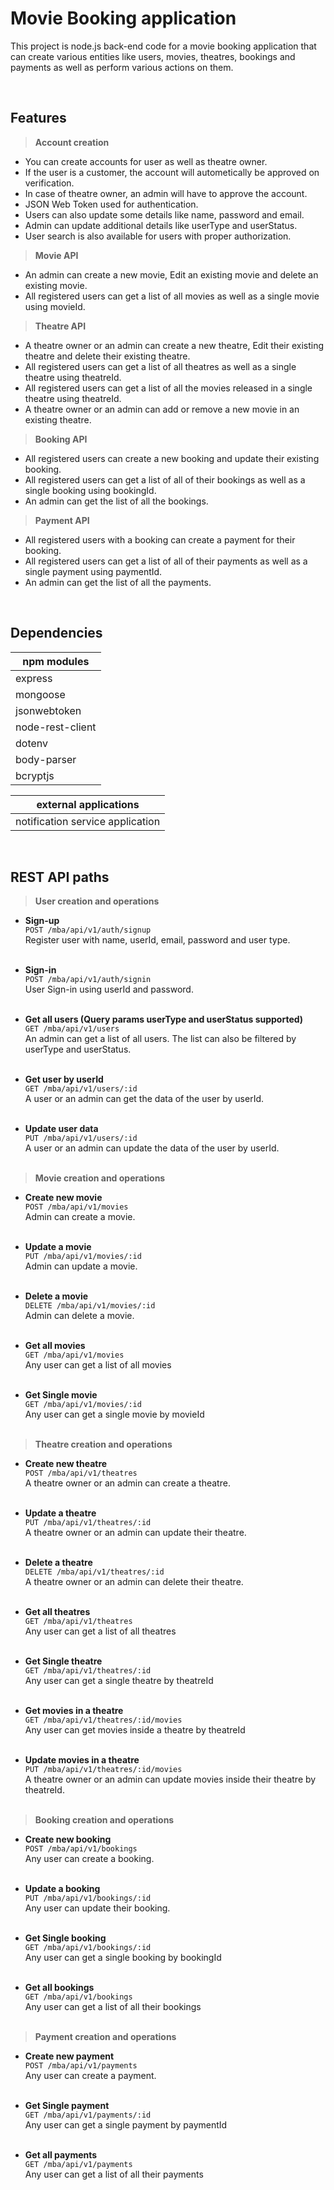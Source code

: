 # Movie Booking application
This project is node.js back-end code for a movie booking application that can create various entities like users, movies, theatres, bookings and payments as well as perform various actions on them.

<br/>

## Features

>**Account creation**
- You can create accounts for user as well as theatre owner.
- If the user is a customer, the account will autometically be approved on verification.
- In case of theatre owner, an admin will have to approve the account.
- JSON Web Token used for authentication.
- Users can also update some details like name, password and email.
- Admin can update additional details like userType and userStatus.
- User search is also available for users with proper authorization.

>**Movie API**
- An admin can create a new movie, Edit an existing movie and delete an existing movie.
- All registered users can get a list of all movies as well as a single movie using movieId.

>**Theatre API**
- A theatre owner or an admin can create a new theatre, Edit their existing theatre and delete their existing theatre.
- All registered users can get a list of all theatres as well as a single theatre using theatreId.
- All registered users can get a list of all the movies released in a single theatre using theatreId.
- A theatre owner or an admin can add or remove a new movie in an existing theatre.

>**Booking API**
- All registered users can create a new booking and update their existing booking.
- All registered users can get a list of all of their bookings as well as a single booking using bookingId.
- An admin can get the list of all the bookings.

>**Payment API**
- All registered users with a booking can create a payment for their booking.
- All registered users can get a list of all of their payments as well as a single payment using paymentId.
- An admin can get the list of all the payments.

<br/>

## Dependencies
|npm modules|
|-|
|express|
|mongoose|
|jsonwebtoken|
|node-rest-client|
|dotenv|
|body-parser|
|bcryptjs|

|external applications|
|-|
|notification service application|

<br/>

## REST API paths

>**User creation and operations**

- **Sign-up**<br/>
`POST /mba/api/v1/auth/signup`<br/>
Register user with name, userId, email, password and user type.<br/><br/>

- **Sign-in**<br/>
`POST /mba/api/v1/auth/signin`<br/>
User Sign-in using userId and password.<br/><br/>

- **Get all users (Query params userType and userStatus supported)**<br/>
`GET /mba/api/v1/users`<br/>
An admin can get a list of all users. The list can also be filtered by userType and userStatus.<br/><br/>

- **Get user by userId**<br/>
`GET /mba/api/v1/users/:id`<br/>
A user or an admin can get the data of the user by userId.<br/><br/>

- **Update user data**<br/>
`PUT /mba/api/v1/users/:id`<br/>
A user or an admin can update the data of the user by userId.<br/><br/>

>**Movie creation and operations**

- **Create new movie**<br/>
`POST /mba/api/v1/movies`<br/>
Admin can create a movie.<br/><br/>

- **Update a movie**<br/>
`PUT /mba/api/v1/movies/:id`<br/>
Admin can update a movie.<br/><br/>

- **Delete a movie**<br/>
`DELETE /mba/api/v1/movies/:id`<br/>
Admin can delete a movie.<br/><br/>

- **Get all movies**<br/>
`GET /mba/api/v1/movies`<br/>
Any user can get a list of all movies<br/><br/>

- **Get Single movie**<br/>
`GET /mba/api/v1/movies/:id`<br/>
Any user can get a single movie by movieId<br/><br/>

>**Theatre creation and operations**

- **Create new theatre**<br/>
`POST /mba/api/v1/theatres`<br/>
A theatre owner or an admin can create a theatre.<br/><br/>

- **Update a theatre**<br/>
`PUT /mba/api/v1/theatres/:id`<br/>
A theatre owner or an admin can update their theatre.<br/><br/>

- **Delete a theatre**<br/>
`DELETE /mba/api/v1/theatres/:id`<br/>
A theatre owner or an admin can delete their theatre.<br/><br/>

- **Get all theatres**<br/>
`GET /mba/api/v1/theatres`<br/>
Any user can get a list of all theatres<br/><br/>

- **Get Single theatre**<br/>
`GET /mba/api/v1/theatres/:id`<br/>
Any user can get a single theatre by theatreId<br/><br/>

- **Get movies in a theatre**<br/>
`GET /mba/api/v1/theatres/:id/movies`<br/>
Any user can get movies inside a theatre by theatreId<br/><br/>

- **Update movies in a theatre**<br/>
`PUT /mba/api/v1/theatres/:id/movies`<br/>
A theatre owner or an admin can update movies inside their theatre by theatreId.<br/><br/>

>**Booking creation and operations**

- **Create new booking**<br/>
`POST /mba/api/v1/bookings`<br/>
Any user can create a booking.<br/><br/>

- **Update a booking**<br/>
`PUT /mba/api/v1/bookings/:id`<br/>
Any user can update their booking.<br/><br/>

- **Get Single booking**<br/>
`GET /mba/api/v1/bookings/:id`<br/>
Any user can get a single booking by bookingId<br/><br/>

- **Get all bookings**<br/>
`GET /mba/api/v1/bookings`<br/>
Any user can get a list of all their bookings<br/><br/>

>**Payment creation and operations**

- **Create new payment**<br/>
`POST /mba/api/v1/payments`<br/>
Any user can create a payment.<br/><br/>

- **Get Single payment**<br/>
`GET /mba/api/v1/payments/:id`<br/>
Any user can get a single payment by paymentId<br/><br/>

- **Get all payments**<br/>
`GET /mba/api/v1/payments`<br/>
Any user can get a list of all their payments<br/><br/>
